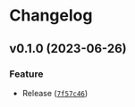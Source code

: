 # Changelog

<!--next-version-placeholder-->

## v0.1.0 (2023-06-26)

### Feature

* Release ([`7f57c46`](https://github.com/m9810223/playwright-async-pytest/commit/7f57c46896c48b62e91c5650dcd61d199b1d159d))
